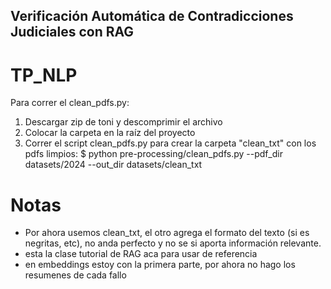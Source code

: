 ## Verificación Automática de Contradicciones Judiciales con RAG
# TP_NLP

Para correr el clean_pdfs.py:
1. Descargar zip de toni y descomprimir el archivo
2. Colocar la carpeta en la raíz del proyecto
3. Correr el script clean_pdfs.py para crear la carpeta "clean_txt" con los pdfs limpios:
        $ python pre-processing/clean_pdfs.py --pdf_dir datasets/2024 --out_dir datasets/clean_txt


# Notas
- Por ahora usemos clean_txt, el otro agrega el formato del texto (si es negritas, etc), no anda perfecto y no se si aporta información relevante.
- esta la clase tutorial de RAG aca para usar de referencia
- en embeddings estoy con la primera parte, por ahora no hago los resumenes de cada fallo